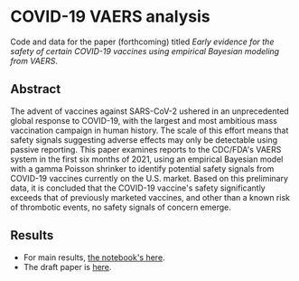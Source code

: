 # COVID-19 VAERS analysis

Code and data for the paper (forthcoming) titled _Early evidence for the safety of certain COVID-19 vaccines using  empirical Bayesian modeling from VAERS_.

## Abstract

The advent of vaccines against SARS-CoV-2 ushered in an unprecedented global response to COVID-19, with the largest and most ambitious mass vaccination campaign in human history. The scale of this effort means that safety signals suggesting adverse effects may only be detectable using passive reporting. This paper examines reports to the CDC/FDA's VAERS system in the first six months of 2021, using an empirical Bayesian model with a gamma Poisson shrinker to identify potential safety signals from COVID-19 vaccines currently on the U.S. market. Based on this preliminary data, it is concluded that the COVID-19 vaccine's safety significantly exceeds that of previously marketed vaccines, and other than a known risk of thrombotic events, no safety signals of concern emerge.

## Results

* For main results, [the notebook's here](https://github.com/chrisvoncsefalvay/covid-19-vaccine-pharmacovigilance/blob/master/code/vaers_analysis.pdf). 
* The draft paper is [here](https://github.com/chrisvoncsefalvay/covid-19-vaccine-pharmacovigilance/blob/master/writeup/writeup.pdf).
